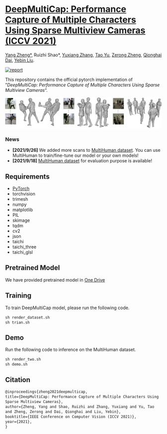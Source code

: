 # [DeepMultiCap: Performance Capture of Multiple Characters Using Sparse Multiview Cameras (ICCV 2021)](http://www.liuyebin.com/dmc/dmc.html)
[Yang Zheng*](https://y-zheng18.github.io/zy.github.io/), Ruizhi Shao*, [Yuxiang Zhang](https://zhangyux15.github.io/), [Tao Yu](http://ytrock.com/), [Zerong Zheng](http://zhengzerong.github.io/), [Qionghai Dai](http://media.au.tsinghua.edu.cn/english/team/qhdai.html), [Yebin Liu](http://www.liuyebin.com/).

[![report](https://img.shields.io/badge/arxiv-report-red)](https://arxiv.org/abs/2105.00261)

This repository contains the official pytorch implementation of ”*DeepMultiCap: Performance Capture of Multiple Characters Using Sparse Multiview Cameras*“.

![Teaser Image](assets/teaser.jpg)

### News
* **[2021/9/26]** We added more scans to [MultiHuman dataset](https://github.com/y-zheng18/MultiHuman-Dataset). You can use MultiHuman to train/fine-tune our model or your own models!
* **[2021/9/18]** [MultiHuman dataset](https://github.com/y-zheng18/MultiHuman-Dataset) for evaluation purpose is available!

## Requirements
- [PyTorch](https://pytorch.org/)
- torchvision
- trimesh
- numpy
- matplotlib
- PIL
- skimage
- tqdm
- cv2
- json
- taichi
- taichi_three
- taichi_glsl

## Pretrained Model
We have provided pretrained model in [One Drive](https://mailstsinghuaeducn-my.sharepoint.com/:f:/g/personal/shaorz20_mails_tsinghua_edu_cn/Et6rFUvWy8VNjC6gDWhpOSoBjZ9ISDTGkaTBumLafQ9asw?e=IQe8Or)


## Training
To train DeepMultiCap model, please run the following code.
```
sh render_dataset.sh
sh trian.sh
```

## Demo
Run the following code to inference on the MultiHuman dataset.
```
sh render_two.sh
sh demo.sh
```

## Citation
```
@inproceedings{zheng2021deepmulticap,
title={DeepMultiCap: Performance Capture of Multiple Characters Using Sparse Multiview Cameras},
author={Zheng, Yang and Shao, Ruizhi and Zhang, Yuxiang and Yu, Tao and Zheng, Zerong and Dai, Qionghai and Liu, Yebin},
booktitle={IEEE Conference on Computer Vision (ICCV 2021)},
year={2021},
}
```
